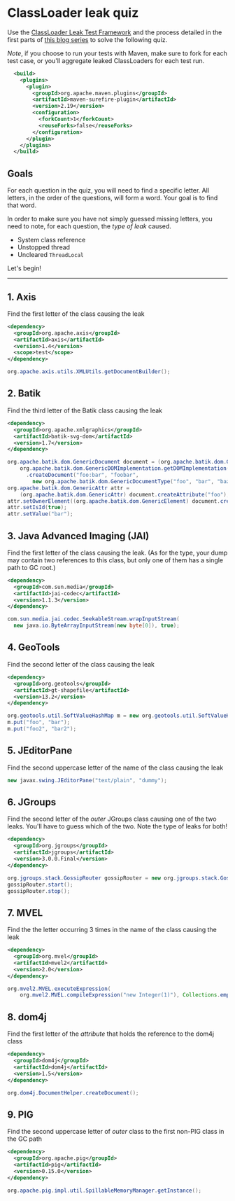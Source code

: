# ClassLoader leak quiz

Use the [ClassLoader Leak Test Framework](https://github.com/mjiderhamn/classloader-leak-prevention/tree/master/classloader-leak-test-framework) and the process detailed in the first parts of [this blog series](http://java.jiderhamn.se/2011/12/11/classloader-leaks-i-how-to-find-classloader-leaks-with-eclipse-memory-analyser-mat/) to solve the following quiz.

*Note*, if you choose to run your tests with Maven, make sure to fork for each test case, or you'll aggregate leaked
ClassLoaders for each test run.
```xml
  <build>
    <plugins>
      <plugin>
        <groupId>org.apache.maven.plugins</groupId>
        <artifactId>maven-surefire-plugin</artifactId>
        <version>2.19</version>
        <configuration>
          <forkCount>1</forkCount>
          <reuseForks>false</reuseForks>
        </configuration>
      </plugin>
    </plugins>
  </build>
```

## Goals

For each question in the quiz, you will need to find a specific letter. All letters, in the order of the questions,
will form a word. Your goal is to find that word.

In order to make sure you have not simply guessed missing letters, you need to note, for each question, the _type of 
leak_ caused.
* System class reference
* Unstopped thread
* Uncleared `ThreadLocal`

Let's begin!

---

## 1. Axis 
Find the first letter of the class causing the leak

```xml
<dependency>
  <groupId>org.apache.axis</groupId>
  <artifactId>axis</artifactId>
  <version>1.4</version>
  <scope>test</scope>
</dependency>
```

```java
org.apache.axis.utils.XMLUtils.getDocumentBuilder();
```

## 2. Batik
Find the third letter of the Batik class causing the leak

```xml
<dependency>
  <groupId>org.apache.xmlgraphics</groupId>
  <artifactId>batik-svg-dom</artifactId>
  <version>1.7</version>
</dependency>
```

```java
org.apache.batik.dom.GenericDocument document = (org.apache.batik.dom.GenericDocument) 
    org.apache.batik.dom.GenericDOMImplementation.getDOMImplementation()
      .createDocument("foo:bar", "foobar", 
        new org.apache.batik.dom.GenericDocumentType("foo", "bar", "baz"));
org.apache.batik.dom.GenericAttr attr = 
    (org.apache.batik.dom.GenericAttr) document.createAttribute("foo");
attr.setOwnerElement((org.apache.batik.dom.GenericElement) document.createElement("foo"));
attr.setIsId(true);
attr.setValue("bar");
```

## 3. Java Advanced Imaging (JAI)
Find the first letter of the class causing the leak. (As for the type, your dump may contain two references to this class, but only one of them has a single path to GC root.)

```xml
<dependency>
  <groupId>com.sun.media</groupId>
  <artifactId>jai-codec</artifactId>
  <version>1.1.3</version>
</dependency>
```
 
```java
com.sun.media.jai.codec.SeekableStream.wrapInputStream(
  new java.io.ByteArrayInputStream(new byte[0]), true);
```

## 4. GeoTools
Find the second letter of the class causing the leak

```xml
<dependency>
  <groupId>org.geotools</groupId>
  <artifactId>gt-shapefile</artifactId>
  <version>13.2</version>
</dependency>
```
 
```java
org.geotools.util.SoftValueHashMap m = new org.geotools.util.SoftValueHashMap(1);
m.put("foo", "bar");
m.put("foo2", "bar2");
```

## 5. JEditorPane
Find the second uppercase letter of the name of the class causing the leak

```java
new javax.swing.JEditorPane("text/plain", "dummy");
```
 
## 6. JGroups
Find the second letter of the *outer* JGroups class causing one of the two leaks. You'll have to guess which of the two.
Note the type of leaks for both!

```xml
<dependency>
  <groupId>org.jgroups</groupId>
  <artifactId>jgroups</artifactId>
  <version>3.0.0.Final</version>
</dependency>
```

```java
org.jgroups.stack.GossipRouter gossipRouter = new org.jgroups.stack.GossipRouter();
gossipRouter.start();
gossipRouter.stop();
```

## 7. MVEL
Find the the letter occurring 3 times in the name of the class causing the leak

```xml
<dependency>
  <groupId>org.mvel</groupId>
  <artifactId>mvel2</artifactId>
  <version>2.0</version>
</dependency>
```

```java
org.mvel2.MVEL.executeExpression(
    org.mvel2.MVEL.compileExpression("new Integer(1)"), Collections.emptyMap());
```

## 8. dom4j
Find the first letter of the _attribute_ that holds the reference to the dom4j class

```xml
<dependency>
  <groupId>dom4j</groupId>
  <artifactId>dom4j</artifactId>
  <version>1.5</version>
</dependency>
```

```java
org.dom4j.DocumentHelper.createDocument();
```

## 9. PIG
Find the second uppercase letter of *outer* class to the first non-PIG class in the GC path

```xml
<dependency>
  <groupId>org.apache.pig</groupId>
  <artifactId>pig</artifactId>
  <version>0.15.0</version>
</dependency>
```

```java
org.apache.pig.impl.util.SpillableMemoryManager.getInstance();
```
